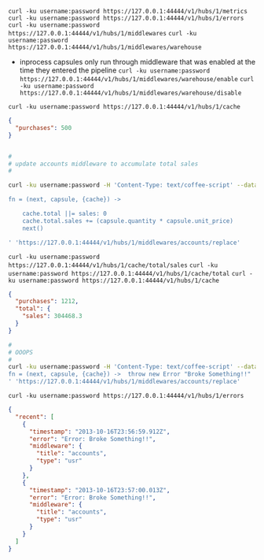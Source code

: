 

`curl -ku username:password https://127.0.0.1:44444/v1/hubs/1/metrics`
`curl -ku username:password https://127.0.0.1:44444/v1/hubs/1/errors`
`curl -ku username:password https://127.0.0.1:44444/v1/hubs/1/middlewares`
`curl -ku username:password https://127.0.0.1:44444/v1/hubs/1/middlewares/warehouse`

* inprocess capsules only run through middleware that was enabled at the time they entered the pipeline
`curl -ku username:password https://127.0.0.1:44444/v1/hubs/1/middlewares/warehouse/enable`
`curl -ku username:password https://127.0.0.1:44444/v1/hubs/1/middlewares/warehouse/disable`


`curl -ku username:password https://127.0.0.1:44444/v1/hubs/1/cache`
```json
{
  "purchases": 500
}
```
```bash

#
# update accounts middleware to accumulate total sales
#

curl -ku username:password -H 'Content-Type: text/coffee-script' --data '

fn = (next, capsule, {cache}) -> 

    cache.total ||= sales: 0
    cache.total.sales += (capsule.quantity * capsule.unit_price)
    next()

' 'https://127.0.0.1:44444/v1/hubs/1/middlewares/accounts/replace'

```
`curl -ku username:password https://127.0.0.1:44444/v1/hubs/1/cache/total/sales`
`curl -ku username:password https://127.0.0.1:44444/v1/hubs/1/cache/total`
`curl -ku username:password https://127.0.0.1:44444/v1/hubs/1/cache`
```json
{
  "purchases": 1212,
  "total": {
    "sales": 304468.3
  }
}
```


```bash
#
# OOOPS
#
curl -ku username:password -H 'Content-Type: text/coffee-script' --data '
fn = (next, capsule, {cache}) ->  throw new Error "Broke Something!!"
' 'https://127.0.0.1:44444/v1/hubs/1/middlewares/accounts/replace'
```

`curl -ku username:password https://127.0.0.1:44444/v1/hubs/1/errors`
```json
{
  "recent": [
    {
      "timestamp": "2013-10-16T23:56:59.912Z",
      "error": "Error: Broke Something!!",
      "middleware": {
        "title": "accounts",
        "type": "usr"
      }
    },
    {
      "timestamp": "2013-10-16T23:57:00.013Z",
      "error": "Error: Broke Something!!",
      "middleware": {
        "title": "accounts",
        "type": "usr"
      }
    }
  ]
}
```
